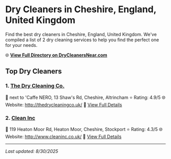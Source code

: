 # Dry Cleaners in Cheshire, England, United Kingdom

Find the best dry cleaners in Cheshire, England, United Kingdom. We've compiled a list of 2 dry cleaning services to help you find the perfect one for your needs.

🌐 **[View Full Directory on DryCleanersNear.com](https://drycleanersnear.com/city/United%20Kingdom/England/Cheshire)**

## Top Dry Cleaners

### 1. [The Dry Cleaning Co.](https://drycleanersnear.com/dryCleaner/6896abe186a2a96145ad51a2/the-dry-cleaning-co)
📍 next to 'Caffe NERO, 13 Shaw's Rd, Cheshire, Altrincham
⭐ Rating: 4.9/5
🌐 Website: http://thedrycleaningco.uk/
🔗 [View Full Details](https://drycleanersnear.com/dryCleaner/6896abe186a2a96145ad51a2/the-dry-cleaning-co)

### 2. [Clean Inc](https://drycleanersnear.com/dryCleaner/6892b8037a636409f9a33be3/clean-inc)
📍 119 Heaton Moor Rd, Heaton Moor, Cheshire, Stockport
⭐ Rating: 4.3/5
🌐 Website: http://www.cleaninc.co.uk/
🔗 [View Full Details](https://drycleanersnear.com/dryCleaner/6892b8037a636409f9a33be3/clean-inc)


---

*Last updated: 8/30/2025*

